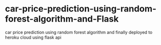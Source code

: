 # car-price-prediction-using-random-forest-algorithm-and-Flask
car price prediction using random forest algorithm and finally deployed to heroku cloud using flask api
